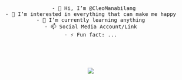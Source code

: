 <div align="center">
<pre>
  - 👋 Hi, I’m @CleoManabilang
- 👀 I’m interested in everything that can make me happy
- 🌱 I’m currently learning anything
- 📫 Social Media Account/Link
- ⚡ Fun fact: ...
</pre>
<!---
CleoManabilang/CleoManabilang is a ✨ special ✨ repository because its README.md (this file) appears on your GitHub profile.
You can click the Preview link to take a look at your changes.
--->
<br><br>
<br><br>
<img src="https://i.pinimg.com/originals/c6/48/ba/c648ba805ee5eb70f36b728942627d26.gif"  width: 120px;
  height: auto;  border-radius=50%;>

<br><br><br>
<br><br><br>
</div>
